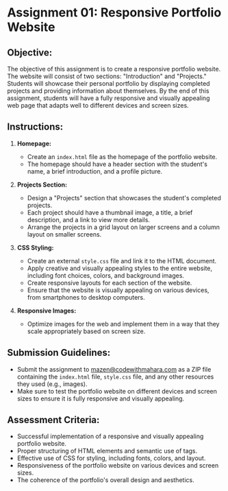 # Assignment 01: Responsive Portfolio Website

## Objective:
The objective of this assignment is to create a responsive portfolio website. The website will consist of two sections: "Introduction" and "Projects." Students will showcase their personal portfolio by displaying completed projects and providing information about themselves. By the end of this assignment, students will have a fully responsive and visually appealing web page that adapts well to different devices and screen sizes.

## Instructions:

1. **Homepage:**
   - Create an `index.html` file as the homepage of the portfolio website.
   - The homepage should have a header section with the student's name, a brief introduction, and a profile picture.

2. **Projects Section:**
   - Design a "Projects" section that showcases the student's completed projects.
   - Each project should have a thumbnail image, a title, a brief description, and a link to view more details.
   - Arrange the projects in a grid layout on larger screens and a column layout on smaller screens.

3. **CSS Styling:**
   - Create an external `style.css` file and link it to the HTML document.
   - Apply creative and visually appealing styles to the entire website, including font choices, colors, and background images.
   - Create responsive layouts for each section of the website.
   - Ensure that the website is visually appealing on various devices, from smartphones to desktop computers.

4. **Responsive Images:**
   - Optimize images for the web and implement them in a way that they scale appropriately based on screen size.

## Submission Guidelines:
- Submit the assignment to mazen@codewithmahara.com as a ZIP file containing the `index.html` file, `style.css` file, and any other resources they used (e.g., images).
- Make sure to test the portfolio website on different devices and screen sizes to ensure it is fully responsive and visually appealing.

## Assessment Criteria:
- Successful implementation of a responsive and visually appealing portfolio website.
- Proper structuring of HTML elements and semantic use of tags.
- Effective use of CSS for styling, including fonts, colors, and layout.
- Responsiveness of the portfolio website on various devices and screen sizes.
- The coherence of the portfolio's overall design and aesthetics.
